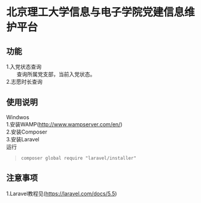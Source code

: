 # 北京理工大学信息与电子学院党建信息维护平台
## 功能
1.入党状态查询  
&emsp;&emsp;查询所属党支部，当前入党状态。  
2.志愿时长查询  
## 使用说明
Windwos   
1.安装WAMP(http://www.wampserver.com/en/)  
2.安装Composer  
3.安装Laravel  
运行  
>```composer global require "laravel/installer"```
## 注意事项
1.Laravel教程见(https://laravel.com/docs/5.5)